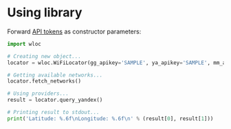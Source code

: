 # Using library

Forward [API tokens](api-tokens.md) as constructor parameters:

```python
import wloc

# Creating new object...
locator = wloc.WiFiLocator(gg_apikey='SAMPLE', ya_apikey='SAMPLE', mm_apikey='SAMPLE')

# Getting available networks...
locator.fetch_networks()

# Using providers...
result = locator.query_yandex()

# Printing result to stdout...
print('Latitude: %.6f\nLongitude: %.6f\n' % (result[0], result[1]))
```
